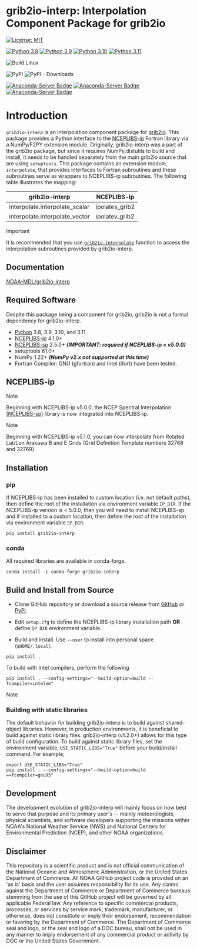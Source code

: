 # grib2io-interp: Interpolation Component Package for grib2io

[![License: MIT](https://img.shields.io/badge/License-MIT-yellow.svg)](https://opensource.org/licenses/MIT)

[![Python 3.8](https://img.shields.io/badge/python-3.8-blue.svg)](https://www.python.org/downloads/release/python-380/)
[![Python 3.9](https://img.shields.io/badge/python-3.9-blue.svg)](https://www.python.org/downloads/release/python-390/)
[![Python 3.10](https://img.shields.io/badge/python-3.10-blue.svg)](https://www.python.org/downloads/release/python-3100/)
[![Python 3.11](https://img.shields.io/badge/python-3.11-blue.svg)](https://www.python.org/downloads/release/python-3110/)

![Build Linux](https://github.com/NOAA-MDL/grib2io-interp/actions/workflows/build_linux.yml/badge.svg)

![PyPI](https://img.shields.io/pypi/v/grib2io-interp?label=pypi%20package)
![PyPI - Downloads](https://img.shields.io/pypi/dm/grib2io-interp)

[![Anaconda-Server Badge](https://anaconda.org/conda-forge/grib2io-interp/badges/version.svg)](https://anaconda.org/conda-forge/grib2io-interp)
[![Anaconda-Server Badge](https://anaconda.org/conda-forge/grib2io-interp/badges/platforms.svg)](https://anaconda.org/conda-forge/grib2io-interp)
[![Anaconda-Server Badge](https://anaconda.org/conda-forge/grib2io-interp/badges/downloads.svg)](https://anaconda.org/conda-forge/grib2io-interp)

# Introduction
`grib2io-interp` is an interpolation component package for [grib2io](https://github.com/NOAA-MDL/grib2io).  This package provides a Python interface to the [NCEPLIBS-ip](https://github.com/NOAA-EMC/NCEPLIBS-ip) Fortran library via a NumPy/F2PY extension module.  Originally, grib2io-interp was a part of the grib2io package, but since it requires NumPy.distutils to build and install, it needs to be handled separately from the main grib2io source that are using `setuptools`.  This package contains an extension module, `interpolate`, that provides interfaces to Fortran subroutines and these subroutines serve as wrappers to NCEPLIBS-ip subroutines.  The following table illustrates the mapping:

| grib2io-interp | NCEPLIBS-ip |
| -------------- | ----------- |
| interpolate.interpolate_scalar | ipolates_grib2 |
| interpolate.interpolate_vector | ipolatev_grib2 |

> [!IMPORTANT]
> It is recommended that you use [`grib2io.interpolate`](https://noaa-mdl.github.io/grib2io/grib2io.html#interpolate) function to access the interpolation subroutines provided by grib2io-interp.

## Documentation
[NOAA-MDL/grib2io-interp](https://noaa-mdl.github.io/grib2io-interp/grib2io-interp.html)

## Required Software

Despite this package being a component for grib2io, grib2io is not a formal dependency for grib2io-interp.

* [Python](https://python.org) 3.8, 3.9, 3.10, and 3.11
* [NCEPLIBS-ip](https://github.com/NOAA-EMC/NCEPLIBS-ip) 4.1.0+
* [NCEPLIBS-sp](https://github.com/NOAA-EMC/NCEPLIBS-sp) 2.5.0+ _**(IMPORTANT: required if NCEPLIBS-ip < v5.0.0)**_
* setuptools 61.0+
* NumPy 1.22+ _**(NumPy v2.x not supported at this time)**_
* Fortran Compiler: GNU (gfortran) and Intel (ifort) have been tested.

## NCEPLIBS-ip

> [!NOTE]
> Beginning with NCEPLIBS-ip v5.0.0, the NCEP Spectral Interpolation [(NCEPLIBS-sp)](https://github.com/NOAA-EMC/NCEPLIBS-sp) library is now integrated into NCEPLIBS-ip.

> [!NOTE]
> Beginning with NCEPLIBS-ip v5.1.0, you can now interpolate from Rotated Lat/Lon Arakawa B and E Grids (Grid Definition Template numbers 32768 and 32769).

## Installation

### pip
If NCEPLIBS-ip has been installed to custom location (i.e. not default paths), then define the root of the installation via environment variable `IP_DIR`. If the NCEPLIBS-ip version is < 5.0.0, then you will need to install NCEPLIBS-sp and if installed to a custom location, then define the root of the installation via environment variable `SP_DIR`.
```shell
pip install grib2io-interp
```

### conda
All required libraries are available in conda-forge.
```shell
conda install -c conda-forge grib2io-interp
```

## Build and Install from Source

* Clone GitHub repository or download a source release from [GitHub](https://github.com/NOAA-MDL/grib2io-interp) or [PyPI](https://pypi.python.org/pypi/grib2io-interp).

* Edit `setup.cfg` to define the NCEPLIBS-ip library installation path __OR__ define `IP_DIR` environment variable.

* Build and install.  Use `--user` to install into personal space (`$HOME/.local`).

```shell
pip install .
```
To build with Intel compilers, perform the following
```shell
pip install . --config-settings="--build-option=build --fcompiler=intelem"
```

> [!NOTE]
> ### Building with static libraries
> The default behavior for building grib2io-interp is to build against shared-object libraries.  However, in production environments, it is beneficial to build against static library files.  grib2io-interp (v1.2.0+) allows for this type of build configuration.  To build against static library files, set the environment variable, `USE_STATIC_LIBS="True"` before your build/install command.  For example,
> 
>```shell
>export USE_STATIC_LIBS="True"
>pip install . --config-settings="--build-option=build ==fcompiler=gnu95"
>```

## Development

The development evolution of grib2io-interp will mainly focus on how best to serve that purpose and its primary user's -- mainly meteorologists, physical scientists, and software developers supporting the missions within NOAA's National Weather Service (NWS) and National Centers for Environmental Prediction (NCEP), and other NOAA organizations.

## Disclaimer

This repository is a scientific product and is not official communication of the National Oceanic and Atmospheric Administration, or the United States Department of Commerce. All NOAA GitHub project code is provided on an 'as is' basis and the user assumes responsibility for its use. Any claims against the Department of Commerce or Department of Commerce bureaus stemming from the use of this GitHub project will be governed by all applicable Federal law. Any reference to specific commercial products, processes, or services by service mark, trademark, manufacturer, or otherwise, does not constitute or imply their endorsement, recommendation or favoring by the Department of Commerce. The Department of Commerce seal and logo, or the seal and logo of a DOC bureau, shall not be used in any manner to imply endorsement of any commercial product or activity by DOC or the United States Government.
